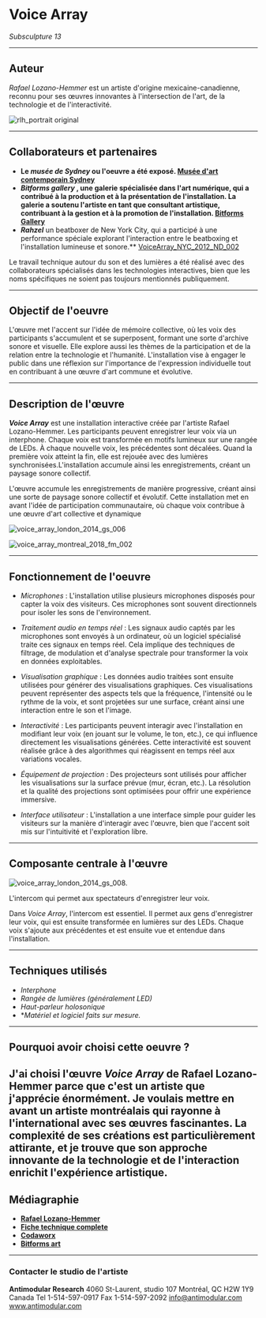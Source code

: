 # Voice Array
*_Subsculpture 13_*

---
## Auteur

_Rafael Lozano-Hemmer_ est un artiste d'origine mexicaine-canadienne, reconnu pour ses œuvres innovantes à l'intersection de l'art, de la technologie et de l'interactivité.

![rlh_portrait original](https://github.com/user-attachments/assets/8423ec7e-f562-451b-a28a-d8db4bf24ce2)

---




## Collaborateurs et partenaires
- **Le _musée de Sydney_ ou l'oeuvre a été exposé. [Musée d'art contemporain Sydney](https://www.mca.com.au/stories-and-ideas/director-director-museums-around-world/?utm_source=Google_Ads&utm_medium=CPC&utm_campaign=MCA_Search_Stories_%26_Ideas&gad_source=1&gclid=Cj0KCQjwlvW2BhDyARIsADnIe-Knwnfx9D2PZkE4BOcyQ7Ay0ItuSxUPMLrxQu5o6rG0FmlDc4u-hfIaAgDwEALw_wcB)**
-  **_Bitforms gallery_ , une galerie spécialisée dans l'art numérique, qui a contribué à la production et à la présentation de l'installation. La galerie a soutenu l'artiste en tant que consultant artistique, contribuant à la gestion et à la promotion de l'installation. [Bitforms Gallery](https://bitforms.art/)**
- **_Rahzel_** un beatboxer de New York City, qui a participé à une performance spéciale explorant l'interaction entre le beatboxing et l'installation lumineuse et sonore.** [VoiceArray_NYC_2012_ND_002](https://github.com/user-attachments/assets/5f95bea0-be1b-4b3c-b2fa-1f9a225145e2)


Le travail technique autour du son et des lumières a été réalisé avec des collaborateurs spécialisés dans les technologies interactives, bien que les noms spécifiques ne soient pas toujours mentionnés publiquement.

---


## Objectif de l'oeuvre

L'œuvre met l'accent sur l'idée de mémoire collective, où les voix des participants s'accumulent et se superposent, formant une sorte d'archive sonore et visuelle. Elle explore aussi les thèmes de la participation et de la relation entre la technologie et l'humanité.
L'installation vise à engager le public dans une réflexion sur l'importance de l'expression individuelle tout en contribuant à une œuvre d'art commune et évolutive.


---


## Description de l'œuvre

***Voice Array*** est une installation interactive créée par l'artiste Rafael Lozano-Hemmer. Les participants peuvent enregistrer leur voix via un interphone. Chaque voix est transformée en motifs lumineux sur une rangée de LEDs. À chaque nouvelle voix, les précédentes sont décalées. Quand la première voix atteint la fin, elle est rejouée avec des lumières synchronisées.L'installation accumule ainsi les enregistrements, créant un paysage sonore collectif.

L'œuvre accumule les enregistrements de manière progressive, créant ainsi une sorte de paysage sonore collectif et évolutif. Cette installation met en avant l'idée de participation communautaire, où chaque voix contribue à une œuvre d'art collective et dynamique​


![voice_array_london_2014_gs_006](https://github.com/user-attachments/assets/b127fa63-d85e-4ca2-a7d0-8a69a371e078)

![voice_array_montreal_2018_fm_002](https://github.com/user-attachments/assets/cfec6848-b347-4d79-a0b4-1ac7494f45ca)


---


## Fonctionnement de l'oeuvre
- _*Microphones*_ : L'installation utilise plusieurs microphones disposés pour capter la voix des visiteurs. Ces microphones sont souvent directionnels pour isoler les sons de l'environnement.

- _*Traitement audio en temps réel*_ : Les signaux audio captés par les microphones sont envoyés à un ordinateur, où un logiciel spécialisé traite ces signaux en temps réel. Cela implique des techniques de filtrage, de modulation et d'analyse spectrale pour transformer la voix en données exploitables.

- _*Visualisation graphique*_ : Les données audio traitées sont ensuite utilisées pour générer des visualisations graphiques. Ces visualisations peuvent représenter des aspects tels que la fréquence, l'intensité ou le rythme de la voix, et sont projetées sur une surface, créant ainsi une interaction entre le son et l'image.

- _*Interactivité*_ : Les participants peuvent interagir avec l'installation en modifiant leur voix (en jouant sur le volume, le ton, etc.), ce qui influence directement les visualisations générées. Cette interactivité est souvent réalisée grâce à des algorithmes qui réagissent en temps réel aux variations vocales.

- _*Équipement de projection*_ : Des projecteurs sont utilisés pour afficher les visualisations sur la surface prévue (mur, écran, etc.). La résolution et la qualité des projections sont optimisées pour offrir une expérience immersive.

- _*Interface utilisateur*_ : L'installation a une interface simple pour guider les visiteurs sur la manière d'interagir avec l'œuvre, bien que l'accent soit mis sur l'intuitivité et l'exploration libre.

  
---


## Composante centrale à l'œuvre

![voice_array_london_2014_gs_008](https://github.com/user-attachments/assets/54a98a06-6778-437c-8f66-ae930aa6c180).

L'intercom qui permet aux spectateurs d'enregistrer leur voix.

Dans *_Voice Array_*, l'intercom est essentiel. Il permet aux gens d'enregistrer leur voix, qui est ensuite transformée en lumières sur des LEDs. Chaque voix s'ajoute aux précédentes et est ensuite vue et entendue dans l'installation.


---


## Techniques utilisés  
- *Interphone*
- *Rangée de lumières (généralement LED)*
- *Haut-parleur holosonique*
- **Matériel et logiciel faits sur mesure.*
---


## Pourquoi avoir choisi cette oeuvre ?


J'ai choisi l'œuvre _Voice Array_ de Rafael Lozano-Hemmer parce que c'est un artiste que j'apprécie énormément. Je voulais mettre en avant un artiste montréalais qui rayonne à l'international avec ses œuvres fascinantes. La complexité de ses créations est particulièrement attirante, et je trouve que son approche innovante de la technologie et de l'interaction enrichit l'expérience artistique.
---



## Médiagraphie
- **[Rafael Lozano-Hemmer](ttps://www.lozano-hemmer.com/voice_array.php)**
- **[Fiche technique complete](https://www.lozano-hemmer.com/texts/manuals/voice_array.pdf)**
- **[Codaworx](https://www.codaworx.com/projects/voice-array-museum-of-contemporary-art-sydney/)**
- **[Bitforms art](https://bitforms.art/exhibition/rafael-lozano-hemmer-voice-array/)**
----




### Contacter le studio de l'artiste ###
__Antimodular Research__
4060 St-Laurent, studio 107
Montréal, QC
H2W 1Y9 Canada
Tel 1-514-597-0917
Fax 1-514-597-2092
info@antimodular.com
www.antimodular.com


